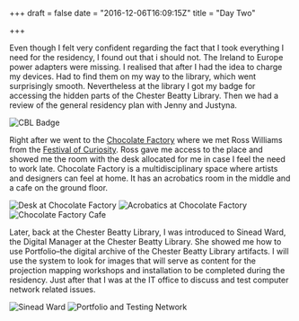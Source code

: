 +++
draft = false
date = "2016-12-06T16:09:15Z"
title = "Day Two"

+++

Even though I felt very confident regarding the fact that I took everything I need for the residency, I found out that i should not. The Ireland to Europe power adapters were missing. I realised that after I had the idea to charge my devices. Had to find them on my way to the library, which went surprisingly smooth. Nevertheless at the library I got my badge for accessing the hidden parts of the Chester Beatty Library. Then we had a review of the general residency plan with Jenny and Justyna. 

![CBL Badge](postimages/cbl-badge.jpg)

Right after we went to the [Chocolate Factory](https://www.chocolatefactory.ie) where we met Ross Williams from the [Festival of Curiosity](http://festivalofcuriosity.ie). Ross gave me access to the place and showed me the room with the desk allocated for me in case I feel the need to work late. Chocolate Factory is a multidisciplinary space where artists and designers can feel at home. It has an acrobatics room in the middle and a cafe on the ground floor.

![Desk at Chocolate Factory](postimages/chocolate-factory-desk.jpg)
![Acrobatics at Chocolate Factory](postimages/chocolate-factory-acrobatics.jpg)
![Chocolate Factory Cafe](postimages/chocolate-factory-cafe.jpg)

Later, back at the Chester Beatty Library, I was introduced to Sinead Ward, the Digital Manager at the Chester Beatty Library. She showed me how to use Portfolio–the digital archive of the Chester Beatty Library artifacts. I will use the system to look for images that will serve as content for the projection mapping workshops and installation to be completed during the residency. Just after that I was at the IT office to discuss and test computer network related issues. 

![Sinead Ward](postimages/sinead-ward.jpg)
![Portfolio and Testing Network](postimages/it-tests-at-cbl.jpg)
